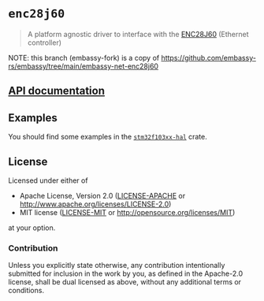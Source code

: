 # `enc28j60`

> A platform agnostic driver to interface with the [ENC28J60][] (Ethernet controller)

[ENC28J60]: http://www.microchip.com/wwwproducts/en/en022889

NOTE: this branch (embassy-fork) is a copy of https://github.com/embassy-rs/embassy/tree/main/embassy-net-enc28j60

## [API documentation](https://docs.rs/enc28j60)

## Examples

You should find some examples in the [`stm32f103xx-hal`] crate.

[`stm32f103xx-hal`]: https://github.com/japaric/stm32f103xx-hal/tree/master/examples

## License

Licensed under either of

- Apache License, Version 2.0 ([LICENSE-APACHE](LICENSE-APACHE) or
  http://www.apache.org/licenses/LICENSE-2.0)
- MIT license ([LICENSE-MIT](LICENSE-MIT) or http://opensource.org/licenses/MIT)

at your option.

### Contribution

Unless you explicitly state otherwise, any contribution intentionally submitted
for inclusion in the work by you, as defined in the Apache-2.0 license, shall be
dual licensed as above, without any additional terms or conditions.
